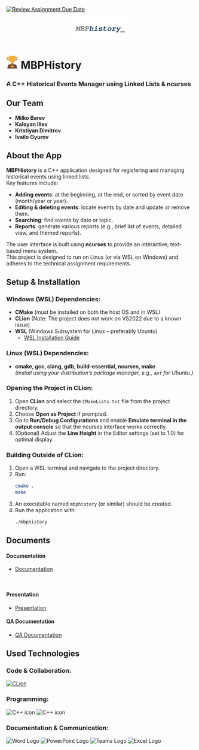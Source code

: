 [![Review Assignment Due Date](https://classroom.github.com/assets/deadline-readme-button-22041afd0340ce965d47ae6ef1cefeee28c7c493a6346c4f15d667ab976d596c.svg)](https://classroom.github.com/a/fMNqOIZ8)

<p align="center">
  <img src="resources/logo.png" alt="Project Logo" width="150">
</p>

# <img src="resources/trophy_icon.png" alt="Trophy Icon" width="32"> MBPHistory

### A C++ Historical Events Manager using Linked Lists & ncurses

## Our Team

- **Milko Barev**
- **Kaloyan Iliev**
- **Kristiyan Dimitrov**
- **Ivailo Gyurov**

## About the App

**MBPHistory** is a C++ application designed for registering and managing historical events using linked lists.  
Key features include:
- **Adding events**: at the beginning, at the end, or sorted by event date (month/year or year).
- **Editing & deleting events**: locate events by date and update or remove them.
- **Searching**: find events by date or topic.
- **Reports**: generate various reports (e.g., brief list of events, detailed view, and themed reports).

The user interface is built using **ncurses** to provide an interactive, text-based menu system.  
This project is designed to run on Linux (or via WSL on Windows) and adheres to the technical assignment requirements.

## Setup & Installation

### Windows (WSL) Dependencies:
- **CMake** (must be installed on both the host OS and in WSL)
- **CLion** (Note: The project does not work on VS2022 due to a known issue)
- **WSL** (Windows Subsystem for Linux – preferably Ubuntu)
    - [WSL Installation Guide](https://learn.microsoft.com/en-us/windows/wsl/install)

### Linux (WSL) Dependencies:
- **cmake, gcc, clang, gdb, build-essential, ncurses, make**  
  *(Install using your distribution’s package manager, e.g., `apt` for Ubuntu.)*

### Opening the Project in CLion:
1. Open **CLion** and select the `CMakeLists.txt` file from the project directory.
2. Choose **Open as Project** if prompted.
3. Go to **Run/Debug Configurations** and enable **Emulate terminal in the output console** so that the ncurses interface works correctly.
4. (Optional) Adjust the **Line Height** in the Editor settings (set to 1.0) for optimal display.

### Building Outside of CLion:
1. Open a WSL terminal and navigate to the project directory.
2. Run:
   ```bash
   cmake .
   make
   ```
3. An executable named `mbphistory` (or similar) should be created.
4. Run the application with:
   ```bash
   ./mbphistory

## Documents
<h4>Documentation</h4>
  <ul>
    <li> <a href="./Documentation/Documentation-MBPHistory.docx">Documentation</a></li>
  </ul> 
  <h4>Presentation</h4>
  <ul>    
    <li><a href="./Documentation/MBP_PRESENTATION.pptx">Presentation</a></li>
  </ul>

<h4>QA Documentation</h4>
  <ul>    
    <li><a href="./Documentation/MPBHistory%20QA%20Documentation.xlsx">QA Documentation</a></li>
  </ul>
  
## Used Technologies

### Code & Collaboration:
[![CLion](https://skillicons.dev/icons?i=clion,linux,github,git)](https://skillicons.dev)

### Programming:
<img src="resources/C++_icon_light.png#gh-dark-mode-only" alt="C++ icon" width="32">
<img src="resources/C++_icon_dark.png#gh-light-mode-only" alt="C++ icon" width="32">

### Documentation & Communication:
<img src="resources/word_logo_big.png" alt="Word Logo" width="32">
<img src="resources/powerpoint_logo_big.png" alt="PowerPoint Logo" width="32">
<img src="resources/microsoft_teams_logo.png" alt="Teams Logo" width="32">
<img src="resources/Excel.png" alt="Excel Logo" width="32">

